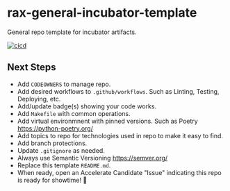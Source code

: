 
# rax-general-incubator-template

General repo template for incubator artifacts.

[![cicd](https://github.com/rax-incubate/rax-general-incubator-template/actions/workflows/cicd.yml/badge.svg)](https://github.com/rax-incubate/rax-general-incubator-template/actions/workflows/cicd.yml)

## Next Steps

* Add `CODEOWNERS` to manage repo.
* Add desired workflows to `.github/workflows`.  Such as Linting, Testing, Deploying, etc.
* Add/update badge(s) showing your code works.
* Add `Makefile` with common operations.
* Add virtual environmnent with pinned versions.  Such as Poetry <https://python-poetry.org/>
* Add topics to repo for technologies used in repo to make it easy to find.
* Add branch protections.
* Update `.gitignore` as needed.
* Always use Semantic Versioning <https://semver.org/>
* Replace this template `README.md`.
* When ready, open an Accelerate Candidate "Issue" indicating this repo is ready for showtime! :tada:
